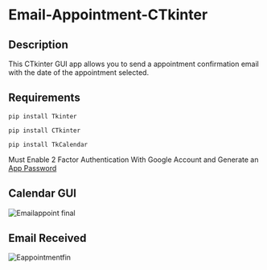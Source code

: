 # Email-Appointment-CTkinter
## Description
This CTkinter GUI app allows you to send a appointment confirmation email with the date of the appointment selected.
## Requirements
```
pip install Tkinter

pip install CTkinter

pip install TkCalendar
```
Must Enable 2 Factor Authentication With Google Account and Generate an [App Password](https://support.google.com/mail/answer/185833?hl=en-GB)

## Calendar GUI 


![Emailappoint final](https://user-images.githubusercontent.com/121186555/210678583-4ce4eb86-74b8-4319-96ad-96577514de54.PNG)


## Email Received

![Eappointmentfin](https://user-images.githubusercontent.com/121186555/210678657-e62496af-9295-4818-93cd-4ef2b97289f6.PNG)
